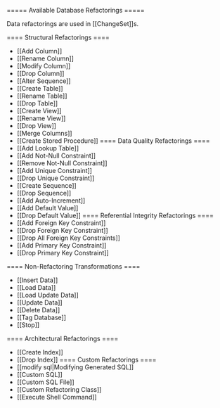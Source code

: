 ===== Available Database Refactorings =====

Data refactorings are used in [[ChangeSet]]s.

==== Structural Refactorings ====
  * [[Add Column]]
  * [[Rename Column]]
  * [[Modify Column]]
  * [[Drop Column]]
  * [[Alter Sequence]]
  * [[Create Table]]
  * [[Rename Table]]
  * [[Drop Table]]
  * [[Create View]]
  * [[Rename View]]
  * [[Drop View]]
  * [[Merge Columns]]
  * [[Create Stored Procedure]]
==== Data Quality Refactorings ====
  * [[Add Lookup Table]]
  * [[Add Not-Null Constraint]]
  * [[Remove Not-Null Constraint]]
  * [[Add Unique Constraint]]
  * [[Drop Unique Constraint]]
  * [[Create Sequence]]
  * [[Drop Sequence]]
  * [[Add Auto-Increment]]
  * [[Add Default Value]]
  * [[Drop Default Value]]
==== Referential Integrity Refactorings ====
  * [[Add Foreign Key Constraint]]
  * [[Drop Foreign Key Constraint]]
  * [[Drop All Foreign Key Constraints]]
  * [[Add Primary Key Constraint]]
  * [[Drop Primary Key Constraint]]



==== Non-Refactoring Transformations ====
  * [[Insert Data]]
  * [[Load Data]]
  * [[Load Update Data]]
  * [[Update Data]]
  * [[Delete Data]]
  * [[Tag Database]]
  * [[Stop]]

==== Architectural Refactorings ====
  * [[Create Index]]
  * [[Drop Index]]
==== Custom Refactorings ====
  * [[modify sql|Modifying Generated SQL]]
  * [[Custom SQL]]
  * [[Custom SQL File]]
  * [[Custom Refactoring Class]]
  * [[Execute Shell Command]]

